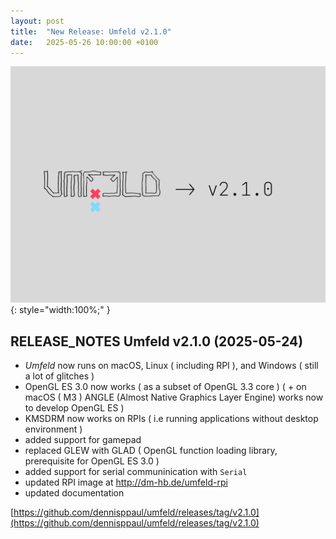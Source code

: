 ```yaml
---
layout: post
title:  "New Release: Umfeld v2.1.0"
date:   2025-05-26 10:00:00 +0100
---
```


![2025-05-26--New-Release-Umfeld-v2.1.0](/assets/2025-05-26--New-Release-Umfeld-v2.1.0.png){: style="width:100%;" }

## RELEASE_NOTES Umfeld v2.1.0 (2025-05-24)

- *Umfeld* now runs on macOS, Linux ( including RPI ), and Windows ( still a lot of glitches )
- OpenGL ES 3.0 now works ( as a subset of OpenGL 3.3 core ) ( + on macOS ( M3 ) ANGLE (Almost Native Graphics Layer Engine) works now to develop OpenGL ES )
- KMSDRM now works on RPIs ( i.e running applications without desktop environment )
- added support for gamepad
- replaced GLEW with GLAD ( OpenGL function loading library, prerequisite for OpenGL ES 3.0 )
- added support for serial communinication with `Serial`
- updated RPI image at http://dm-hb.de/umfeld-rpi
- updated documentation

[https://github.com/dennisppaul/umfeld/releases/tag/v2.1.0](https://github.com/dennisppaul/umfeld/releases/tag/v2.1.0)
